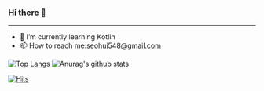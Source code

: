 ### Hi there 👋

* * *
<!--
**seohui548/seohui548** is a ✨ _special_ ✨ repository because its `README.md` (this file) appears on your GitHub profile.

Here are some ideas to get you started:

- 🔭 I’m currently working on ...
- 🌱 I’m currently learning ...
- 👯 I’m looking to collaborate on ...
- 🤔 I’m looking for help with ...
- 💬 Ask me about ...
- 📫 How to reach me: ...
- 😄 Pronouns: ...
- ⚡ Fun fact: ...
-->
- 🌱 I’m currently learning Kotlin
- 📫 How to reach me:seohui548@gmail.com



[![Top Langs](https://github-readme-stats.vercel.app/api/top-langs/?username=seohui548&layout=compact)](https://github.com/anuraghazra/github-readme-stats) ![Anurag's github stats](https://github-readme-stats.vercel.app/api?username=seohui548&hide=contribs,prs)


[![Hits](https://hits.seeyoufarm.com/api/count/incr/badge.svg?url=https%3A%2F%2Fgithub.com%2Fseohui548%2Fseohui548&count_bg=%23112501&title_bg=%23DDDADA&icon=&icon_color=%23E7E7E7&title=hits&edge_flat=false)](https://hits.seeyoufarm.com)
